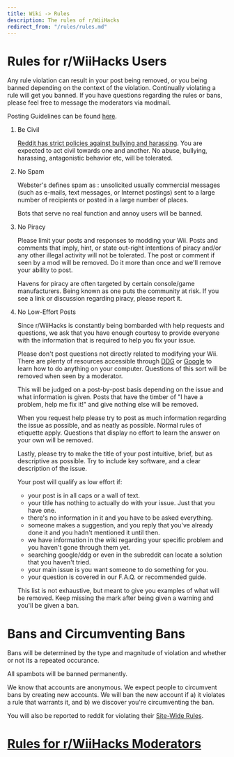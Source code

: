 ```yaml
---
title: Wiki -> Rules
description: The rules of r/WiiHacks
redirect_from: "/rules/rules.md"
---
```


# Rules for r/WiiHacks Users

  Any rule violation can result in your post being removed, or you being banned depending on the context of the violation. Continually violating a rule will get you banned. If you have questions regarding the rules or bans, please feel free to message the moderators via modmail.

  Posting Guidelines can be found [here](./posting.md).

1. Be Civil

   [Reddit has strict policies against bullying and harassing](https://www.reddithelp.com/en/categories/rules-reporting/account-and-community-restrictions/do-not-threaten-harass-or-bully). You are expected to act civil towards one and another. No abuse, bullying, harassing, antagonistic behavior etc, will be tolerated.

2. No Spam

   Webster's defines spam as : unsolicited usually commercial messages (such as e-mails, text messages, or Internet postings) sent to a large number of recipients or posted in a large number of places.

   Bots that serve no real function and annoy users will be banned.

3. No Piracy

   Please limit your posts and responses to modding your Wii. Posts and comments that imply, hint, or state out-right intentions of piracy and/or any other illegal activity will not be tolerated. The post or comment if seen by a mod will be removed. Do it more than once and we'll remove your ability to post.

   Havens for piracy are often targeted by certain console/game manufacturers. Being known as one puts the community at risk. If you see a link or discussion regarding piracy, please report it.

4. No Low-Effort Posts

   Since r/WiiHacks is constantly being bombarded with help requests and questions, we ask that you have enough courtesy to provide everyone with the information that is required to help you fix your issue.

   Please don't post questions not directly related to modifying your Wii. There are plenty of resources accessible through [DDG](https://duckduckgo.com/) or [Google](https://www.google.com/) to learn how to do anything on your computer. Questions of this sort will be removed when seen by a moderator.

   This will be judged on a post-by-post basis depending on the issue and what information is given. Posts that have the timber of "I have a problem, help me fix it!" and give nothing else will be removed.

   When you request help please try to post as much information regarding the issue as possible, and as neatly as possible. Normal rules of etiquette apply. Questions that display no effort to learn the answer on your own will be removed.

   Lastly, please try to make the title of your post intuitive, brief, but as descriptive as possible. Try to include key software, and a clear description of the issue.

   Your post will qualify as low effort if:

   * your post is in all caps or a wall of text.
   * your title has nothing to actually do with your issue. Just that you have one.
   * there's no information in it and you have to be asked everything.
   * someone makes a suggestion, and you reply that you've already done it and you hadn't mentioned it until then.
   * we have information in the wiki regarding your specific problem and you haven't gone through them yet.
   * searching google/ddg or even in the subreddit can locate a solution that you haven't tried.
   * your main issue is you want someone to do something for you.
   * your question is covered in our F.A.Q. or recommended guide.

   This list is not exhaustive, but meant to give you examples of what will be removed. Keep missing the mark after being given a warning and you'll be given a ban.

# Bans and Circumventing Bans

  Bans will be determined by the type and magnitude of violation and whether or not its a repeated occurance.

  All spambots will be banned permanently.

  We know that accounts are anonymous. We expect people to circumvent bans by creating new accounts. We will ban the new account if a) it violates a rule that warrants it, and b) we discover you're circumventing the ban.

  You will also be reported to reddit for violating their [Site-Wide Rules](https://www.reddithelp.com/en/categories/rules-reporting/account-and-community-restrictions/what-ban-evasion).

# [Rules for r/WiiHacks Moderators](./rules_mod.md)
